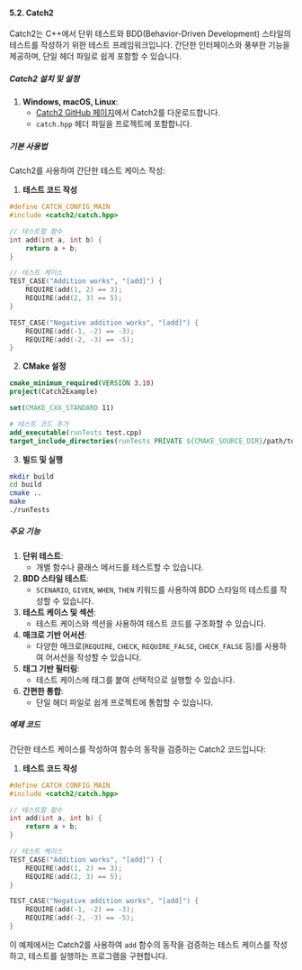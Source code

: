 #### 5.2. Catch2

Catch2는 C++에서 단위 테스트와 BDD(Behavior-Driven Development) 스타일의 테스트를 작성하기 위한 테스트 프레임워크입니다. 간단한 인터페이스와 풍부한 기능을 제공하며, 단일 헤더 파일로 쉽게 포함할 수 있습니다.

##### Catch2 설치 및 설정

1. **Windows, macOS, Linux**:
   - [Catch2 GitHub 페이지](https://github.com/catchorg/Catch2)에서 Catch2를 다운로드합니다.
   - `catch.hpp` 헤더 파일을 프로젝트에 포함합니다.

##### 기본 사용법

Catch2를 사용하여 간단한 테스트 케이스 작성:

1. **테스트 코드 작성**

```cpp
#define CATCH_CONFIG_MAIN
#include <catch2/catch.hpp>

// 테스트할 함수
int add(int a, int b) {
    return a + b;
}

// 테스트 케이스
TEST_CASE("Addition works", "[add]") {
    REQUIRE(add(1, 2) == 3);
    REQUIRE(add(2, 3) == 5);
}

TEST_CASE("Negative addition works", "[add]") {
    REQUIRE(add(-1, -2) == -3);
    REQUIRE(add(-2, -3) == -5);
}
```

2. **CMake 설정**

```cmake
cmake_minimum_required(VERSION 3.10)
project(Catch2Example)

set(CMAKE_CXX_STANDARD 11)

# 테스트 코드 추가
add_executable(runTests test.cpp)
target_include_directories(runTests PRIVATE ${CMAKE_SOURCE_DIR}/path/to/catch)
```

3. **빌드 및 실행**

```bash
mkdir build
cd build
cmake ..
make
./runTests
```

##### 주요 기능

1. **단위 테스트**:
   - 개별 함수나 클래스 메서드를 테스트할 수 있습니다.
2. **BDD 스타일 테스트**:
   - `SCENARIO`, `GIVEN`, `WHEN`, `THEN` 키워드를 사용하여 BDD 스타일의 테스트를 작성할 수 있습니다.
3. **테스트 케이스 및 섹션**:
   - 테스트 케이스와 섹션을 사용하여 테스트 코드를 구조화할 수 있습니다.
4. **매크로 기반 어서션**:
   - 다양한 매크로(`REQUIRE`, `CHECK`, `REQUIRE_FALSE`, `CHECK_FALSE` 등)를 사용하여 어서션을 작성할 수 있습니다.
5. **태그 기반 필터링**:
   - 테스트 케이스에 태그를 붙여 선택적으로 실행할 수 있습니다.
6. **간편한 통합**:
   - 단일 헤더 파일로 쉽게 프로젝트에 통합할 수 있습니다.

##### 예제 코드

간단한 테스트 케이스를 작성하여 함수의 동작을 검증하는 Catch2 코드입니다:

1. **테스트 코드 작성**

```cpp
#define CATCH_CONFIG_MAIN
#include <catch2/catch.hpp>

// 테스트할 함수
int add(int a, int b) {
    return a + b;
}

// 테스트 케이스
TEST_CASE("Addition works", "[add]") {
    REQUIRE(add(1, 2) == 3);
    REQUIRE(add(2, 3) == 5);
}

TEST_CASE("Negative addition works", "[add]") {
    REQUIRE(add(-1, -2) == -3);
    REQUIRE(add(-2, -3) == -5);
}
```

이 예제에서는 Catch2를 사용하여 `add` 함수의 동작을 검증하는 테스트 케이스를 작성하고, 테스트를 실행하는 프로그램을 구현합니다.
